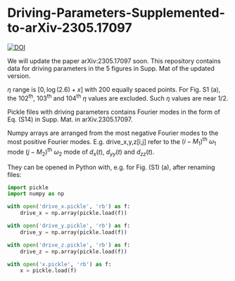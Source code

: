 # Driving-Parameters-Supplemented-to-arXiv-2305.17097
[![DOI](https://zenodo.org/badge/690008146.svg)](https://zenodo.org/badge/latestdoi/690008146)

We will update the paper arXiv:2305.17097 soon. This repository contains data for driving parameters in the 5 figures in Supp. Mat of the updated version.

$\eta$ range is $[0, \log(2.6)+x]$ with 200 equally spaced points. For Fig. S1 (a), the $102^{\mathrm{th}}$, $103^{\mathrm{th}}$ and $104^{\mathrm{th}}$ $\eta$ values are excluded. Such $\eta$ values are near $1/2$.

Pickle files with driving parameters contains Fourier modes in the form of Eq. (S14) in Supp. Mat. in arXiv.2305.17097.


Numpy arrays are arranged from the most negative Fourier modes to the most positive Fourier modes. E.g. drive_x,y,z[i,j] refer to the $(i-M_{1})^{\text{th}}$ $\omega_{1}$ mode $(j-M_{2})^{\text{th}}$ $\omega_{2}$ mode of $d_{x}(t)$, $d_{yy}(t)$ and $d_{zz}(t)$.

They can be opened in Python with, e.g. for Fig. (S1) (a), after renaming files:
```python
import pickle
import numpy as np

with open('drive_x.pickle', 'rb') as f:
    drive_x = np.array(pickle.load(f))

with open('drive_y.pickle', 'rb') as f:
    drive_y = np.array(pickle.load(f))

with open('drive_z.pickle', 'rb') as f:
    drive_z = np.array(pickle.load(f))

with open('x.pickle', 'rb') as f:
    x = pickle.load(f)
```



